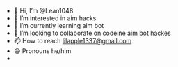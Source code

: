 - 👋 Hi, I’m @Lean1048
- 👀 I’m interested in aim hacks
- 🌱 I’m currently learning aim bot
- 💞️ I’m looking to collaborate on codeine aim bot hackes 
- 📫 How to reach lilapple1337@gmail.com 
- 😄 Pronouns he/him
- 

<!---
Lean1048/Lean1048 is a ✨ special ✨ repository because its `README.md` (this file) appears on your GitHub profile.
You can click the Preview link to take a look at your changes.
--->

